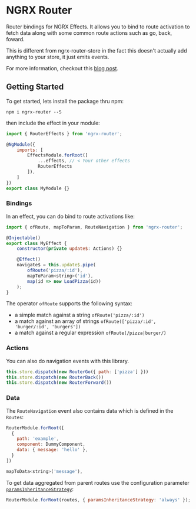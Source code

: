 # NGRX Router
Router bindings for NGRX Effects. It allows you to bind to route activation
to fetch data along with some common route actions such as go, back, foward.

This is different from ngrx-router-store in the fact this doesn't actually
add anything to your store, it just emits events.

For more information, checkout this [blog post](https://medium.com/@amcdnl/angular-routing-data-with-ngrx-effects-1cda1bd5e579).

## Getting Started
To get started, lets install the package thru npm:

```
npm i ngrx-router --S
```

then include the effect in your module:

```javascript
import { RouterEffects } from 'ngrx-router';

@NgModule({
    imports: [
        EffectsModule.forRoot([
            ...effects, // < Your other effects
            RouterEffects
        ]),
    ]
})
export class MyModule {}
```

### Bindings
In an effect, you can do bind to route activations like:

```javascript
import { ofRoute, mapToParam, RouteNavigation } from 'ngrx-router';

@Injectable()
export class MyEffect {
    constructor(private update$: Actions) {}

    @Effect()
    navigate$ = this.update$.pipe(
        ofRoute('pizza/:id'),
        mapToParam<string>('id'),
        map(id => new LoadPizza(id))
    );
}
```

The operator `ofRoute` supports the following syntax:

* a simple match against a string `ofRoute('pizza/:id')`
* a match against an array of strings `ofRoute(['pizza/:id', 'burger/:id', 'burgers'])`
* a match against a regular expression `ofRoute(/pizza|burger/)`

### Actions
You can also do navigation events with this library.

```javascript
this.store.dispatch(new RouterGo({ path: ['pizza'] }))
this.store.dispatch(new RouterBack())
this.store.dispatch(new RouterForward())
```
### Data
The `RouteNavigation` event also contains data which is defined in the `Routes`:

```javascript
RouterModule.forRoot([
  {
    path: 'example',
    component: DummyComponent,
    data: { message: 'hello' },
  }
])
```

```javascript
mapToData<string>('message'),
```

To get data aggregated from parent routes use the configuration parameter [`paramsInheritanceStrategy`](https://angular.io/api/router/Router#paramsInheritanceStrategy):

```javascript
RouterModule.forRoot(routes, { paramsInheritanceStrategy: 'always' });
```

